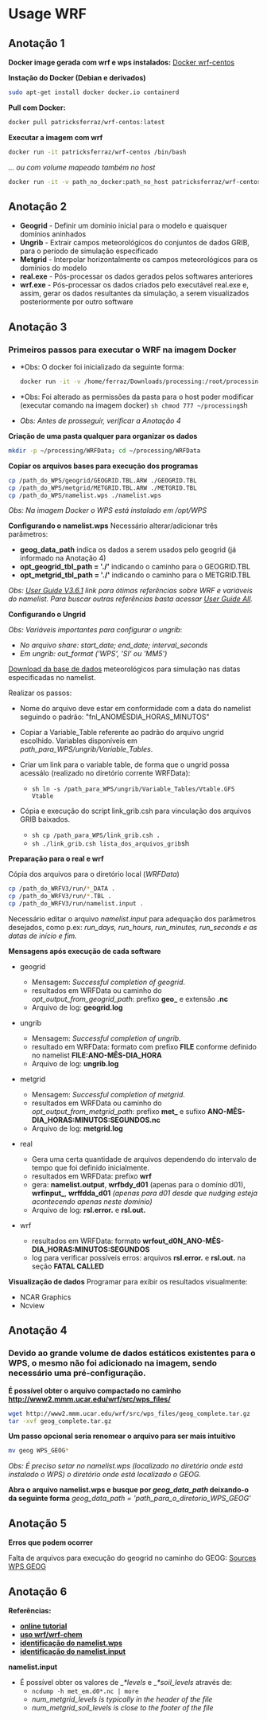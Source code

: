# Usage WRF

## Anotação 1

**Docker image gerada com wrf e wps instalados:** [Docker wrf-centos](https://cloud.docker.com/u/patricksferraz/repository/docker/patricksferraz/wrf-centos)

**Instação do Docker (Debian e derivados)**

```sh
sudo apt-get install docker docker.io containerd
```

**Pull com Docker:**

```sh
docker pull patricksferraz/wrf-centos:latest
```

**Executar a imagem com wrf**

```sh
docker run -it patricksferraz/wrf-centos /bin/bash
```

_... ou com volume mapeado também no host_

```sh
docker run -it -v path_no_docker:path_no_host patricksferraz/wrf-centos /bin/bash
```

## Anotação 2

- **Geogrid** - Definir um domínio inicial para o modelo e quaisquer domínios aninhados
- **Ungrib** - Extrair campos meteorológicos do conjuntos de dados GRIB, para o período de simulação especificado
- **Metgrid** - Interpolar horizontalmente os campos meteorológicos para os domínios do modelo
- **real.exe** - Pós-processar os dados gerados pelos softwares anteriores
- **wrf.exe** - Pós-processar os dados criados pelo executável real.exe e, assim, gerar os dados resultantes da simulação, a serem visualizados posteriormente por outro software

## Anotação 3

### **Primeiros passos para executar o WRF na imagem Docker**

- *Obs: O docker foi inicializado da seguinte forma:

  ```sh
  docker run -it -v /home/ferraz/Downloads/processing:/root/processing patrickferraz/wrf-centos /bin/bash
  ```

- *Obs: Foi alterado as permissões da pasta para o host poder modificar (executar comando na imagem docker) `sh chmod 777 ~/processing`sh

- _Obs: Antes de prosseguir, verificar a Anotação 4_

**Criação de uma pasta qualquer para organizar os dados**

```sh
mkdir -p ~/processing/WRFData; cd ~/processing/WRFData
```

**Copiar os arquivos bases para execução dos programas**

```sh
cp /path_do_WPS/geogrid/GEOGRID.TBL.ARW ./GEOGRID.TBL
cp /path_do_WPS/metgrid/METGRID.TBL.ARW ./METGRID.TBL
cp /path_do_WPS/namelist.wps ./namelist.wps
```

_Obs: Na imagem Docker o WPS está instalado em /opt/WPS_

**Configurando o namelist.wps** Necessário alterar/adicionar três parâmetros:

- **geog_data_path** indica os dados a serem usados pelo geogrid (já informado na Anotação 4)
- **opt_geogrid_tbl_path = './'** indicando o caminho para o GEOGRID.TBL
- **opt_metgrid_tbl_path = './'** indicando o caminho para o METGRID.TBL

_Obs: [User Guide V3.6.1](http://www2.mmm.ucar.edu/wrf/users/docs/user_guide_V3.6.1/users_guide_chap3.htm) link para ótimas referências sobre WRF e variáveis do namelist. Para buscar outras referências basta acessar [User Guide All](http://www2.mmm.ucar.edu/wrf/users/docs/)._

**Configurando o Ungrid**

_Obs: Variáveis importantes para configurar o ungrib_:

- _No arquivo share: start_date; end_date; interval_seconds_
- _Em ungrib: out_format ('WPS', 'SI' ou 'MM5')_

[Download da base de dados](http://www2.mmm.ucar.edu/wrf/users/download/free_data.html) meteorológicos para simulação nas datas especificadas no namelist.

Realizar os passos:

- Nome do arquivo deve estar em conformidade com a data do namelist seguindo o padrão: "fnl_ANOMÊSDIA_HORAS_MINUTOS"
- Copiar a Variable_Table referente ao padrão do arquivo ungrid escolhido. Variables disponíveis em _path_para_WPS/ungrib/Variable_Tables_.
- Criar um link para o variable table, de forma que o ungrid possa acessálo (realizado no diretório corrente WRFData):

  - `sh ln -s /path_para_WPS/ungrib/Variable_Tables/Vtable.GFS Vtable`

- Cópia e execução do script link_grib.csh para vinculação dos arquivos GRIB baixados.

  - `sh cp /path_para_WPS/link_grib.csh .`
  - `sh ./link_grib.csh lista_dos_arquivos_grib`sh

**Preparação para o real e wrf**

Cópia dos arquivos para o diretório local (_WRFData_)

```sh
cp /path_do_WRFV3/run/*_DATA .
cp /path_do_WRFV3/run/*.TBL .
cp /path_do_WRFV3/run/namelist.input .
```

Necessário editar o arquivo _namelist.input_ para adequação dos parâmetros desejados, como p.ex: _run_days, run_hours, run_minutes, run_seconds e as datas de início e fim._

**Mensagens após execução de cada software**

- geogrid

  - Mensagem: _Successful completion of geogrid_.
  - resultados em WRFData ou caminho do _opt_output_from_geogrid_path_: prefixo **geo_** e extensão **.nc**
  - Arquivo de log: **geogrid.log**

- ungrib

  - Mensagem: _Successful completion of ungrib_.
  - resultado em WRFData: formato com prefixo **FILE** conforme definido no namelist **FILE:ANO-MÊS-DIA_HORA**
  - Arquivo de log: **ungrib.log**

- metgrid

  - Mensagem: _Successful completion of metgrid_.
  - resultados em WRFData ou caminho do _opt_output_from_metgrid_path_: prefixo **met_** e sufixo **ANO-MÊS-DIA_HORAS:MINUTOS:SEGUNDOS.nc**
  - Arquivo de log: **metgrid.log**

- real

  - Gera uma certa quantidade de arquivos dependendo do intervalo de tempo que foi definido inicialmente.
  - resultados em WRFData: prefixo **wrf**
  - gera: **namelist.output**, **wrfbdy_d01** (apenas para o domínio d01), **wrfinput_**, **wrffdda_d01** _(apenas para d01 desde que nudging esteja acontecendo apenas neste domínio)_
  - Arquivo de log: **rsl.error.** e **rsl.out.**

- wrf

  - resultados em WRFData: formato **wrfout_d0N_ANO-MÊS-DIA_HORAS:MINUTOS:SEGUNDOS**
  - log para verificar possíveis erros: arquivos **rsl.error.** e **rsl.out.** na seção **FATAL CALLED**

**Visualização de dados** Programar para exibir os resultados visualmente:

- NCAR Graphics
- Ncview

## Anotação 4

### **Devido ao grande volume de dados estáticos existentes para o WPS, o mesmo não foi adicionado na imagem, sendo necessário uma pré-configuração.**

**É possível obter o arquivo compactado no caminho <http://www2.mmm.ucar.edu/wrf/src/wps_files/>**

```sh
wget http://www2.mmm.ucar.edu/wrf/src/wps_files/geog_complete.tar.gz
tar -xvf geog_complete.tar.gz
```

**Um passo opcional seria renomear o arquivo para ser mais intuitivo**

```sh
mv geog WPS_GEOG*
```

_Obs: É preciso setar no namelist.wps (localizado no diretório onde está instalado o WPS) o diretório onde está localizado o GEOG._

**Abra o arquivo namelist.wps e busque por _geog_data_path_ deixando-o da seguinte forma** _geog_data_path = 'path_para_o_diretorio_WPS_GEOG'_

## Anotação 5

**Erros que podem ocorrer**

Falta de arquivos para execução do geogrid no caminho do GEOG: [Sources WPS GEOG](http://www2.mmm.ucar.edu/wrf/users/download/get_sources_wps_geog_V3.html)

## Anotação 6

**Referências:**

- [**online tutorial**](http://www2.mmm.ucar.edu/wrf/OnLineTutorial/index.php)
- [**uso wrf/wrf-chem**](https://wiki.harvard.edu/confluence/pages/viewpage.action?pageId=228526205)
- [**identificação do namelist.wps**](http://www2.mmm.ucar.edu/wrf/users/namelist_best_prac_wps.html#opt_output_from_metgrid_path)
- [**identificação do namelist.input**](http://www2.mmm.ucar.edu/wrf/users/namelist_best_prac_wrf.html)

**namelist.input**

- É possível obter os valores de __*_levels__ e __*_soil_levels__ através de:
  - `ncdump -h met_em.d0*.nc | more `
  - _num_metgrid_levels is typically in the header of the file_
  - _num_metgrid_soil_levels is close to the footer of the file_

